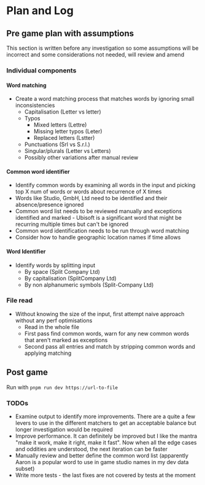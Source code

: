 # Plan and Log

## Pre game plan with assumptions

This section is written before any investigation so some assumptions will be incorrect and some considerations not needed, will review and amend

### Individual components

#### Word matching

- Create a word matching process that matches words by ignoring small inconsistencies
  - Capitalisation (Letter vs letter)
  - Typos
    - Mixed letters (Lettre)
    - Missing letter typos (Leter)
    - Replaced letters (Lstter)
  - Punctuations (Srl vs S.r.l.)
  - Singular/plurals (Letter vs Letters)
  - Possibly other variations after manual review

#### Common word identifier

- Identify common words by examining all words in the input and picking top X num of words or words about recurrence of X times
- Words like Studio, GmbH, Ltd need to be identified and their absence/presence ignored
- Common word list needs to be reviewed manually and exceptions identified and marked - Ubisoft is a significant word that might be recurring multiple times but can't be ignored
- Common word identification needs to be run through word matching
- Consider how to handle geographic location names if time allows

#### Word Identifier

- Identify words by splitting input
  - By space (Split Company Ltd)
  - By capitalisation (SplitCompany Ltd)
  - By non alphanumeric symbols (Split-Company Ltd)

### File read

- Without knowing the size of the input, first attempt naive approach without any perf optimisations
  - Read in the whole file
  - First pass find common words, warn for any new common words that aren't marked as exceptions
  - Second pass all entries and match by stripping common words and applying matching

## Post game

Run with `pnpm run dev https://url-to-file`

### TODOs

- Examine output to identify more improvements. There are a quite a few levers to use in the different matchers to get an acceptable balance but longer investigation would be required
- Improve performance. It can definitely be improved but I like the mantra "make it work, make it right, make it fast". Now when all the edge cases and oddities are understood, the next iteration can be faster
- Manually review and better define the common word list (apparently Aaron is a popular word to use in game studio names in my dev data subset)
- Write more tests - the last fixes are not covered by tests at the moment
